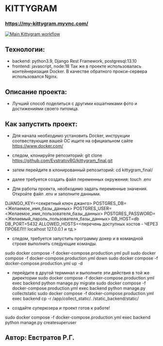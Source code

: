 # KITTYGRAM

### https://my-kittygram.myvnc.com/

[![Main Kittygram workflow](https://github.com/EvstratovRG/kittygram_final/actions/workflows/main.yml/badge.svg)](https://github.com/EvstratovRG/kittygram_final/actions/workflows/main.yml)

## Технологии:
- backend: python3.9, Django Rest Framework, postgresql:13.10
- frontend: javascript, node:18
Так же в проекте использовалась контейнеризация Docker.
В качестве обратного прокси-сервера использовался Nginx.

## Описание проекта:
- Лучший способ поделиться с другими кошатниками фото и достижениями своего питомца.

## Как запустить проект:
- Для начала необходимо установить Docker, инструкции соотвествующие вашей ОС ищите на официальном сайте https://www.docker.com/

- следом, клонируйте репозиторий: git clone https://github.com/EvstratovRG/kittygram_final.git
- затем перейдите в клонированный репозиторий: cd kittygram_final/
- далее требуется создать файл переменных окружения: touch .env

- Для работы проекта, необходимо задать переменные значения. Откройте файл .env и заполните данными.

DJANGO_KEY=<секретный ключ джанго>
POSTGRES_DB=<Желаемое_имя_базы_данных>
POSTGRES_USER=<Желаемое_имя_пользователя_базы_данных>
POSTGRES_PASSWORD=<Желаемый_пароль_пользователя_базы_данных>
DB_HOST=db
DB_PORT=5432
ALLOWED_HOSTS=<перечень доступных хостов - ЧЕРЕЗ ПРОБЕЛ!!! localhost 127.0.0.1 и тд.>

- следом, требуется запустить программу докер и в командной строке выполнить следующие команды.

sudo docker compose -f docker-compose.production.yml pull
sudo docker compose -f docker-compose.production.yml down
sudo docker compose -f docker-compose.production.yml up -d

- перейдите в другой терминал и выполните эти действия в той же директории
sudo docker compose -f docker-compose.production.yml exec backend python manage.py migrate
sudo docker compose -f docker-compose.production.yml exec backend python manage.py collectstatic
sudo docker compose -f docker-compose.production.yml exec backend cp -r /app/collect_static/. /static_backend/static/

- создайте суперюзера и проект готов к работе!

sudo docker compose -f docker-compose.production.yml exec backend python manage.py createsuperuser



## Автор: Евстратов Р.Г.